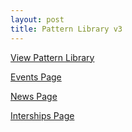 ```yaml
---
layout: post
title: Pattern Library v3
---
```


[View Pattern Library](http://unibz.github.io/pattern-library/v3/)

[Events Page](http://unibz.github.io/pattern-library/v3/patterns/04-pages-35-events/04-pages-35-events.html)

[News Page](http://unibz.github.io/pattern-library/v3/patterns/04-pages-30-news/04-pages-30-news.html)

[Interships Page](http://unibz.github.io/pattern-library/v3/patterns/04-pages-25-interships/04-pages-25-interships.html)

